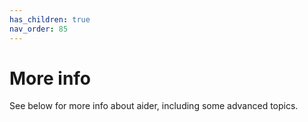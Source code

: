 ```yaml
---
has_children: true
nav_order: 85
---
```


# More info

See below for more info about aider, including some advanced topics.
